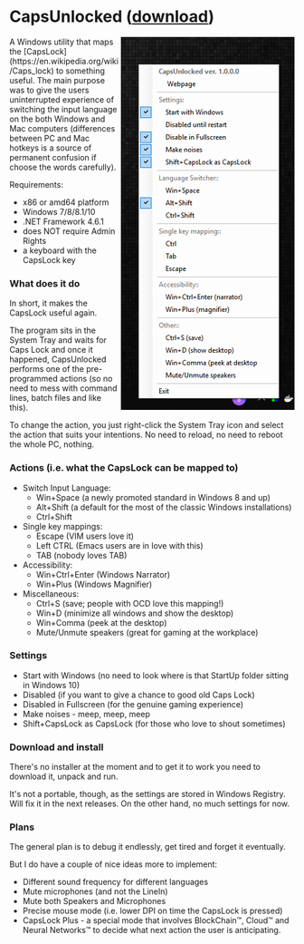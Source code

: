 # CapsUnlocked ([download](https://github.com/reclaimed/CapsUnlocked/releases/download/0.5/CapsUnlockedPreview.zip))
<img align="right" src="https://raw.githubusercontent.com/reclaimed/capsunlocked/master/README-files/context-menu.v0.5.png">
A Windows utility that maps the [CapsLock](https://en.wikipedia.org/wiki/Caps_lock) to something useful. The main purpose was to give the users uninterrupted experience of switching the input language on the both Windows and Mac computers (differences between PC and Mac hotkeys is a source of permanent confusion if choose the words carefully).

Requirements:
* x86 or amd64 platform
* Windows 7/8/8.1/10 
* .NET Framework 4.6.1
* does NOT require Admin Rights
* a keyboard with the CapsLock key

### What does it do
In short, it makes the CapsLock useful again.

The program sits in the System Tray and waits for Caps Lock and once it happened, CapsUnlocked performs one of the pre-programmed actions (so no need to mess with command lines, batch files and like this).

To change the action, you just right-click the System Tray icon and select the action that suits your intentions. No need to reload, no need to reboot the whole PC, nothing.

### Actions (i.e. what the CapsLock can be mapped to)
* Switch Input Language:
  * Win+Space (a newly promoted standard in Windows 8 and up)
  * Alt+Shift (a default for the most of the classic Windows installations)
  * Ctrl+Shift
* Single key mappings:
  * Escape (VIM users love it)
  * Left CTRL (Emacs users are in love with this)
  * TAB (nobody loves TAB)
* Accessibility:
  * Win+Ctrl+Enter (Windows Narrator)
  * Win+Plus (Windows Magnifier)
* Miscellaneous:
  * Ctrl+S (save; people with OCD love this mapping!)
  * Win+D (minimize all windows and show the desktop)
  * Win+Comma (peek at the desktop)
  * Mute/Unmute speakers (great for gaming at the workplace)

### Settings 
* Start with Windows (no need to look where is that StartUp folder sitting in Windows 10)
* Disabled (if you want to give a chance to good old Caps Lock)
* Disabled in Fullscreen (for the genuine gaming experience)
* Make noises - meep, meep, meep
* Shift+CapsLock as CapsLock (for those who love to shout sometimes)

### Download and install
There's no installer at the moment and to get it to work you need to download it, unpack and run.

It's not a portable, though, as the settings are stored in Windows Registry. Will fix it in the next releases. On the other hand, no much settings for now.

### Plans
The general plan is to debug it endlessly, get tired and forget it eventually.

But I do have a couple of nice ideas more to implement:
* Different sound frequency for different languages
* Mute microphones (and not the LineIn)
* Mute both Speakers and Microphones
* Precise mouse mode (i.e. lower DPI on time the CapsLock is pressed)
* CapsLock Plus - a special mode that involves BlockChain&trade;, Cloud&trade; and Neural Networks&trade; to decide what next action the user is anticipating.